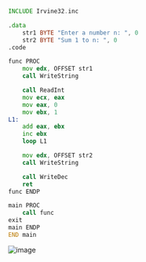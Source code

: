 ```asm
INCLUDE Irvine32.inc

.data
    str1 BYTE "Enter a number n: ", 0
    str2 BYTE "Sum 1 to n: ", 0
.code

func PROC
    mov edx, OFFSET str1
    call WriteString

    call ReadInt
    mov ecx, eax
    mov eax, 0
    mov ebx, 1
L1:
    add eax, ebx
    inc ebx
    loop L1

    mov edx, OFFSET str2
    call WriteString

    call WriteDec
    ret
func ENDP

main PROC
    call func    
exit
main ENDP
END main
```
![image](https://github.com/user-attachments/assets/d7df550d-767b-493a-8203-b50a20566e15)
